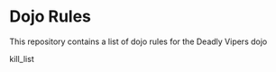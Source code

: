 Dojo Rules
==========

This repository contains a list of dojo rules for the Deadly Vipers dojo 

kill_list